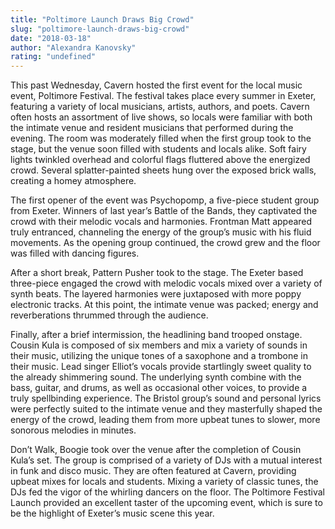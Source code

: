 ```yaml
---
title: "Poltimore Launch Draws Big Crowd"
slug: "poltimore-launch-draws-big-crowd"
date: "2018-03-18"
author: "Alexandra Kanovsky"
rating: "undefined"
---
```


This past Wednesday, Cavern hosted the first event for the local music event, Poltimore Festival. The festival takes place every summer in Exeter, featuring a variety of local musicians, artists, authors, and poets. Cavern often hosts an assortment of live shows, so locals were familiar with both the intimate venue and resident musicians that performed during the evening. The room was moderately filled when the first group took to the stage, but the venue soon filled with students and locals alike. Soft fairy lights twinkled overhead and colorful flags fluttered above the energized crowd. Several splatter-painted sheets hung over the exposed brick walls, creating a homey atmosphere.

The first opener of the event was Psychopomp, a five-piece student group from Exeter. Winners of last year’s Battle of the Bands, they captivated the crowd with their melodic vocals and harmonies. Frontman Matt appeared truly entranced, channeling the energy of the group’s music with his fluid movements. As the opening group continued, the crowd grew and the floor was filled with dancing figures.

After a short break, Pattern Pusher took to the stage. The Exeter based three-piece engaged the crowd with melodic vocals mixed over a variety of synth beats. The layered harmonies were juxtaposed with more poppy electronic tracks. At this point, the intimate venue was packed; energy and reverberations thrummed through the audience.

Finally, after a brief intermission, the headlining band trooped onstage. Cousin Kula is composed of six members and mix a variety of sounds in their music, utilizing the unique tones of a saxophone and a trombone in their music. Lead singer Elliot’s vocals provide startlingly sweet quality to the already shimmering sound. The underlying synth combine with the bass, guitar, and drums, as well as occasional other voices, to provide a truly spellbinding experience. The Bristol group’s sound and personal lyrics were perfectly suited to the intimate venue and they masterfully shaped the energy of the crowd, leading them from more upbeat tunes to slower, more sonorous melodies in minutes.

Don’t Walk, Boogie took over the venue after the completion of Cousin Kula’s set. The group is comprised of a variety of DJs with a mutual interest in funk and disco music. They are often featured at Cavern, providing upbeat mixes for locals and students. Mixing a variety of classic tunes, the DJs fed the vigor of the whirling dancers on the floor. The Poltimore Festival Launch provided an excellent taster of the upcoming event, which is sure to be the highlight of Exeter’s music scene this year.
